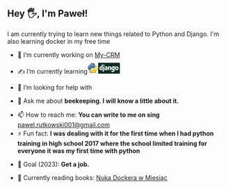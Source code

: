 ## Hey 🖐, I'm Paweł!


I am currently trying to learn new things related to Python and Django. I'm also learning docker in my free time



- 🔭 I’m currently working on [My-CRM](https://github.com/Pawelooo/My-CRM)
- <p style="margin-top: 0.2em;">✍ I’m currently learning<img src="Python.svg.png" alt="drawing" width="25px" height="25px" style="padding-top: 0.5em;"/><img src="django2.png" alt="drawing" width="50px" height="25px"/></p>
- <p style="margin-top: 0.2em;">🤔 I’m looking for help with </p>
- <p style="margin-top: 0.2em;">💬 Ask me about   <strong>beekeeping. I will know a little about it.</strong></p>
- 📫 How to reach me:   <strong>You can write to me on sing </strong>[pawel.rutkowski001@gmail.com](mailto:pawel.rutkowski001@gmail.com)
- <p style="margin-top: 0.2em;">⚡ Fun fact:   <strong>I was dealing with it for the first time when I had python training in high school 2017 where the school limited training for everyone it was my first time with python</strong></p>
- <p style="margin-top: 0.2em;">🎯 Goal (2023):   <strong>Get a job.</strong></p>
- <p style="margin-top: 0.2em;">📖 Currently reading books: <a href="https://helion.pl/ksiazki/nauka-dockera-w-miesiac-elton-stoneman,naudoc.htm#format/d)https://helion.pl/ksiazki/nauka-dockera-w-miesiac-elton-stoneman,naudoc.htm#format/d" target="_blank">Nuka Dockera w Miesiąc</a>
